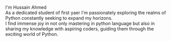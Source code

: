 I'm Hussain Ahmed                                                                                                                                                                                                                         
As a dedicated student of first yaer I'm passionately exploring the realms of Python constantly seeking to expand my horizons.                                                                                                    
I find immense joy in not only mastering in python language but also in sharing my knowledge with aspiring coders, guiding them through the exciting world of Python.
